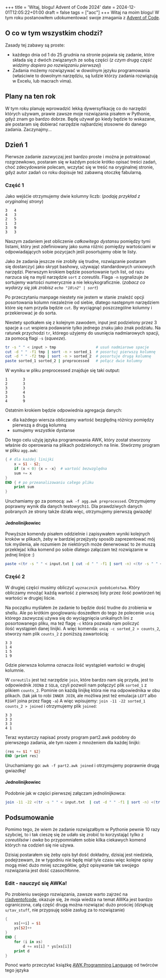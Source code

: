 +++
title = 'Witaj, blogu! Advent of Code 2024'
date = 2024-12-01T12:05:22+01:00
draft = false
tags = ["aoc"]
+++
Witaj na moim blogu! W tym roku postanowiłem udokumentować swoje zmagania z 
[Advent of Code](https://adventofcode.com/2024).

## O co w tym wszystkim chodzi?
Zasady tej zabawy są proste:
- każdego dnia od 1 do 25 grudnia na stronie pojawia się zadanie, które składa się z dwóch
związanych ze sobą części (*z czym drugą część widzimy dopiero po rozwiązaniu pierwszej*)
- Zadania możemy rozwiązywać w dowolnym języku programowania (właściwie to dowolnym narzędziu,
są ludzie którzy zadania rozwiązują w Excelu, lub macrach vima).

## Plany na ten rok
W tym roku planuję wprowadzić lekką dywersyfikację co do narzędzi których używam, prawie
zawsze moje rozwiązania pisałem w Pythonie, gdyż znam go bardzo dobrze. Będę używał go
kiedy będzie to wskazane, ale postaram się dobierać narzędzie najbardziej stosowne do danego
zadania. Zaczynajmy...

## Dzień 1
Pierwsze zadanie zazwyczaj jest bardzo proste i można je potraktować rozgrzewkowo,
postaram się w każdym poście krótko opisać treści zadań, choć zdecydowanie polecam,
wczytać się w treść na oryginalnej stronie, gdyż autor zadań co roku dopisuje też zabawną
otoczkę fabularną.

### Część 1
Jako wejśćie otrzymujemy dwie kolumny liczb: (*podaję przykład z oryginalnej strony*)
```
3   4
4   3
2   5
1   3
3   9
3   3
```
Naszym zadaniem jest obliczenie *całkowitego dystansu* pomiędzy tymi listami, który jest
zdefiniowany jako suma różnic pomiędzy wartościami w odpowiadających sobie pozycjach jeśli
posortujemy obie te listy.

Jako że zadania jeszcze nie zrobiły się trudne, rozwiązanie postaram się dostarczyć jako
skrypt bashowy, używająć standardowych unixowych narzędzi. Pierwszym krokiem będzie 
posortowanie tych list, od razu narzuca się na myśl narzędzie `sort` z *coreutils*.
Flaga `-n` sygnalizuje że sortujemy wartości numerycznie a nie leksykograficznie.
(*zobacz co wydarzy się jak zrobisz `echo "10\n2" | sort`*)

Po przeczytaniu manpage niestety nie jestem w stanie znaleźć opcji posortowania kolumn
niezależnie od siebie, dlatego następnym narzędziem które się nam przyda będzie `cut`.
By wyciągnąć poszczególne kolumny i przekierować je do sorta.

Niestety spotkałem się z kolejnym zawodem, input jest podzielony przez 3 spacje a `cut`
wspiera podawanie tylko jednego znaku jako znak podziału. Na ratunek przychodzi `tr`,
którego użyjemy do usunięcia nadmiarowych spacji, za pomocą flagi `-s` (*squeeze*).

```bash
tr -s " " < input > tmp                  # usuń nadmiarowe spacje
cut -d " " -f1 tmp | sort -n > sorted_1  # posortuj pierwszą kolumnę
cut -d " " -f2 tmp | sort -n > sorted_2  # posortuje drugą kolumnę
paste sorted_1 sorted_2 | preprocessed   # połącz dwie kolumny
```

W wyniku w pliku preprocessed znajduje się taki output:
```
1       3
2       3
3       3
3       4
3       5
4       9

```
Ostatnim krokiem będzie odpowiednia agregacja danych: 
- dla każdego wiersza obliczamy wartość bezględną różnicy pomiędzy pierwszą a drugą kolumną
- sumujemy wszystkie dystanse

Do tego celu użyję języka programowania AWK, który został stworzony właśnie do operowania
na plikach podzielonych na linie. Stwórzmy program w pliku `agg.awk`:
```awk
{ # dla każdej linijki
    x = $1 - $2;
    if (x < 0) {x = -x}  # wartość bezwzględna
    sum += x
}
END { # po przeanalizowaniu całego pliku
    print sum
}
```
Uruchamiamy go za pomocą: `awk -f agg.awk preprocessed`. Otrzymujemy poprawny wynik
dla danych testowych`11`. Dla prawdziwych danych pobranych ze strony także działa więc,
otrzymujemy pierwszą gwiazdę!

#### Jednolinijkowiec
Powyższe komendy pisałem oddzielnie i zapisywałem wyniki kolejnych kroków w plikach, żeby
w bardziej przejżysty sposób zaprezentować mój tok myślenia, ale rozumiem że niektórych może
denerwować to że muszą przeklejać kilka komend po sobie dlatego załączam też rozwiązanie
w jednej linijce :)
```bash
paste <(tr -s " " < input.txt | cut -d " " -f1 | sort -n) <(tr -s " " < input.txt | cut -d " " -f2 | sort -n) | awk '{x=$1-$2;if(x<0){x=-x}sum+=x}END{print sum}'
```

### Część 2
W drugiej części musimy obliczyć `wyznacznik podobieństwa`. Który obliczamy mnożąć każdą
wartość z pierwszej listy przez ilość powtórzeń tej wartości w drugiej liście.

Na początku myślałem że zadanie to będzie dość trudne do zrobienia w shellu. Ale po 
krótkim googlowaniu doszedłem do tego że polecenie `uniq` którego zazwyczaj używa się do
wyciągnięcia unikalnych lini z posortowanego pliku, ma też flagę `-c` która pozwala nam
policzyć ilość wystąpień danej linijki. A więc komenda: `uniq -c sorted_2 > counts_2`,
stworzy nam plik `counts_2` z poniższą zawartością:
```
3 3
1 4
1 5
1 9
```
Gdzie pierwsza kolumna oznacza ilość wystąpień wartości w drugiej kolumnie.

W `coreutils` jest też narzędzie `join`, które bardzo nam się przyda, jest to odpowiednik
`JOIN`a z `SQL`a, czyli pozwoli nam połączyć plik `sorted_1` z plikiem `counts_2`.
Pominie on każdą linijkę która nie ma odpowiednika w obu plikach. (tak jak to robi 
`INNER JOIN`, ale możliwa jest też emulacja `LEFT` albo `RIGHT` joina przez flagę `-a`)
A więc wpisujemy: `join -11 -22 sorted_1 counts_2 > joined` i otrzymujemy plik `joined`:
```
3 3
3 3
3 3
4 1
```
Teraz wystarczy napisać prosty program part2.awk podobny do pierwszego zadania, ale tym razem
z mnożeniem dla każdej linijki:
```awk
{res += $1 * $2} 
END {print res}
```
Uruchamiamy go: `awk -f part2.awk joined` i otrzymujemy poprawnie drugą gwiazdkę!

#### Jednolinijkowiec
Podobnie jak w części pierwszej załączam jednolinijkowca:
```bash
join -11 -22 <(tr -s " " < input.txt  | cut -d " " -f1 | sort -n) <(tr -s " " < input.txt | cut -d " " -f2 | sort -n | uniq -c) | awk '{x+=$1*$2}END{print x}'
```

## Podsumowanie
Pomimo tego, że wiem że zadanie rozwiązałbym w Pythonie pewnie 10 razy szybciej, to i tak
cieszę się że udało się zrobić to korzystająć tylko z *coreutilsów* i *awka* bo przypomniałem 
sobie kilka ciekawych komend których na codzień się nie używa.

Dzisiaj postarałem się żeby opis był dość dokładny, dzisiaj jest niedziela, podejrzewam, że
w tygodniu nie będę miał tyle czasu więc kolejne opisy mogą mieć dużo mniej szczegółów, gdyż
opisywanie tak swojego rozwiązania jest dość czasochłonne. 


### Edit - nauczyć się AWKa!
Po zrobieniu swojego rozwiązania, zawsze warto zajrzeć na [r/adventofcode](https://www.reddit.com/r/adventofcode/),
okazuje się, że moja wiedza na temat AWKa jest bardzo ograniczona, całą część drugą można 
rozwiązać dużo prościej (dziękuję `u/tav_stuff`, nie przypsuję sobie zasług za to rozwiązanie)
```awk
{
    xs[++i] = $1
    ys[$2]++
}
END {
    for (i in xs)
        d += xs[i] * ys[xs[i]]
    print d
}
```
Ponoć warto przeczytać książkę [AWK Programming Language](https://awk.dev/) od twórców tego języka


